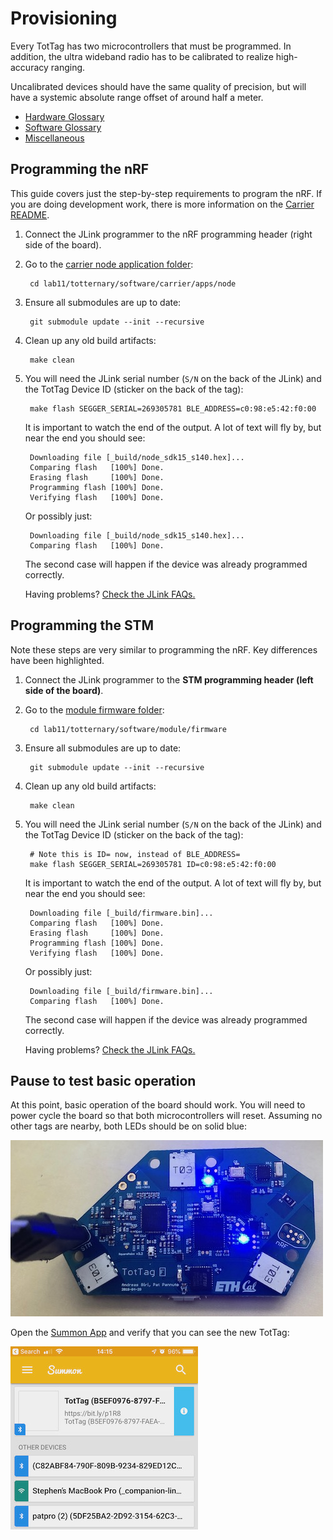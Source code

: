 Provisioning
============

Every TotTag has two microcontrollers that must be programmed. In addition, the
ultra wideband radio has to be calibrated to realize high-accuracy ranging.

Uncalibrated devices should have the same quality of precision, but will have
a systemic absolute range offset of around half a meter.

<!-- npm i -g markdown-toc; markdown-toc -i Provisioning.md -->

<!-- toc -->

- [Hardware Glossary](#hardware-glossary)
- [Software Glossary](#software-glossary)
- [Miscellaneous](#miscellaneous)

<!-- tocstop -->

## Programming the nRF

This guide covers just the step-by-step requirements to program the nRF.
If you are doing development work, there is more information on the [Carrier
README](../software/carrier).

1. Connect the JLink programmer to the nRF programming header (right side of the board).

1. Go to the [carrier node application folder](../software/carrier/apps/node):

        cd lab11/totternary/software/carrier/apps/node

1. Ensure all submodules are up to date:

        git submodule update --init --recursive

1. Clean up any old build artifacts:

        make clean

1. You will need the JLink serial number (`S/N` on the back of the JLink) and
   the TotTag Device ID (sticker on the back of the tag):

        make flash SEGGER_SERIAL=269305781 BLE_ADDRESS=c0:98:e5:42:f0:00

   It is important to watch the end of the output. A lot of text will fly by,
   but near the end you should see:

        Downloading file [_build/node_sdk15_s140.hex]...
        Comparing flash   [100%] Done.
        Erasing flash     [100%] Done.
        Programming flash [100%] Done.
        Verifying flash   [100%] Done.

   Or possibly just:

        Downloading file [_build/node_sdk15_s140.hex]...
        Comparing flash   [100%] Done.

   The second case will happen if the device was already programmed correctly.

   Having problems? [Check the JLink FAQs.](./Glossary.md#debugging-jlink-problems)


## Programming the STM

Note these steps are very similar to programming the nRF. Key differences have been highlighted.

1. Connect the JLink programmer to the **STM programming header (left side of the board)**.

1. Go to the [module firmware folder](../software/module/firmware):

        cd lab11/totternary/software/module/firmware

1. Ensure all submodules are up to date:

        git submodule update --init --recursive

1. Clean up any old build artifacts:

        make clean

1. You will need the JLink serial number (`S/N` on the back of the JLink) and
   the TotTag Device ID (sticker on the back of the tag):

        # Note this is ID= now, instead of BLE_ADDRESS=
        make flash SEGGER_SERIAL=269305781 ID=c0:98:e5:42:f0:00

   It is important to watch the end of the output. A lot of text will fly by,
   but near the end you should see:

        Downloading file [_build/firmware.bin]...
        Comparing flash   [100%] Done.
        Erasing flash     [100%] Done.
        Programming flash [100%] Done.
        Verifying flash   [100%] Done.

   Or possibly just:

        Downloading file [_build/firmware.bin]...
        Comparing flash   [100%] Done.

   The second case will happen if the device was already programmed correctly.

   Having problems? [Check the JLink FAQs.](./Glossary.md#debugging-jlink-problems)


## Pause to test basic operation

At this point, basic operation of the board should work. You will need to power
cycle the board so that both microcontrollers will reset. Assuming no other
tags are nearby, both LEDs should be on solid blue:

![An idle TotTag](media/tottag_idle.jpeg)

Open the [Summon App](Glossary#software-glossary) and verify that you can see
the new TotTag:

![The device list in Summon, with one TotTag showing](media/summon_devicelist.jpeg)
